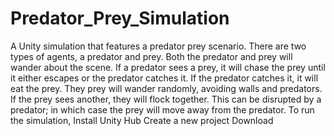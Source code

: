 # Predator_Prey_Simulation
A Unity simulation that features a predator prey scenario.
There are two types of agents, a predator and prey. Both the predator and prey will wander about the scene. If a predator sees a prey, it will 
chase the prey until it either escapes or the predator catches it. If the predator catches it, it will 
eat the prey. They prey will wander randomly, avoiding walls and predators. If the prey sees 
another, they will flock together. This can be disrupted by a predator; in which case the prey will 
move away from the predator.
To run the simulation, 
Install Unity Hub
Create a new project
Download
